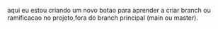 aqui eu estou criando um novo botao para aprender a criar branch ou ramificacao no projeto,fora do branch principal (main ou master).